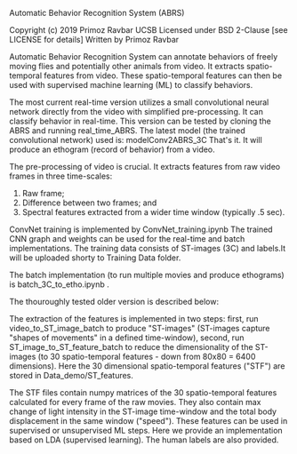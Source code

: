 Automatic Behavior Recognition System (ABRS)

Copyright (c) 2019 Primoz Ravbar UCSB
Licensed under BSD 2-Clause [see LICENSE for details]
Written by Primoz Ravbar

Automatic Behavior Recognition System can annotate behaviors of freely moving flies and potentially other animals from video. It extracts spatio-temporal features from video. These spatio-temporal features can then be used with supervised machine learning (ML) to classify behaviors. 

The most current real-time version utilizes a small convolutional neural network directly from the video with simplified pre-processing. It can classify behavior in real-time. This version can be tested by cloning the ABRS and running real_time_ABRS. The latest model (the trained convolutional network) used is: modelConv2ABRS_3C  That's it. It will produce an ethogram (record of behavior) from a video. 

The pre-processing of video is crucial. It extracts features from raw video frames in three time-scales:

  1) Raw frame;
  2) Difference between two frames; and
  3) Spectral features extracted from a wider time window (typically .5 sec).

ConvNet training is implemented by ConvNet_training.ipynb The trained CNN graph and weights can be used for the real-time and batch implementations. The training data consists of ST-images (3C) and labels.It will be uploaded shorty to Training Data folder. 

The batch implementation (to run multiple movies and produce ethograms) is batch_3C_to_etho.ipynb .

The thouroughly tested older version is described below:

The extraction of the features is implemented in two steps: first, run video_to_ST_image_batch to produce "ST-images" (ST-images capture "shapes of movements" in a defined time-window), second, run ST_image_to_ST_feature_batch to reduce the dimensionality of the ST-images (to 30 spatio-temporal features - down from 80x80 = 6400 dimensions). Here the 30 dimensional spatio-temporal features ("STF") are stored in Data_demo/ST_features.

The STF files contain numpy matrices of the 30 spatio-temporal features calculated for every frame of the raw movies. They also contain max change of light intensity in the ST-image time-window and the total body displacement in the same window ("speed"). These features can be used in supervised or unsupervised ML steps. Here we provide an implementation based on LDA (supervised learning). The human labels are also provided.   
